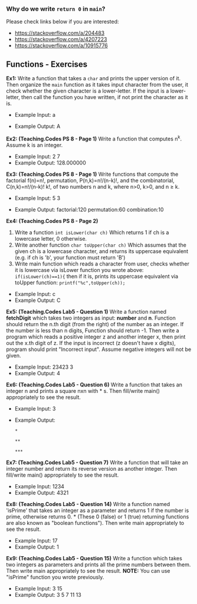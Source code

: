 ### Why do we write ``return 0`` in  ``main``?

Please check links below if you are interested:

- https://stackoverflow.com/a/204483
- https://stackoverflow.com/a/4207223
- https://stackoverflow.com/a/10915776



## Functions - Exercises

**Ex1:** Write a function that takes a ``char`` and prints the upper version of it. Then organize the ``main`` function as it takes input character from the user, it check whether the given character is a lower-letter. If the input is a lower-letter, then call the function you have written, if not print the character as it is.

- Example Input: a

- Example Output: A

**Ex2: (Teaching.Codes PS 8 - Page 1)** Write a function that computes n<sup>k</sup>. Assume k is an integer.

- Example Input: 2 7
- Example Output: 128.000000

**Ex3: (Teaching.Codes PS 8 - Page 1)** Write functions that compute the factorial f(n)=n!, permutation, P(n,k)=n!/(n-k)!, and the combinatorial, C(n,k)=n!/(n-k)! k!, of two numbers n and k, where n>0, k>0, and n ≥ k.

- Example Input: 5 3

- Example Output: factorial:120 permutation:60 combination:10

**Ex4: (Teaching.Codes PS 8 - Page 2)** 

1. Write a function ``int isLower(char ch)`` Which returns 1 if ch is a lowercase letter, 0 otherwise.
2. Write another function ``char toUpper(char ch)`` Which assumes that the given ch is a lowercase character, and returns its uppercase equivalent (e.g. if ch is 'b', your function must return 'B')
3. Write main function which reads a character from user, checks whether it is lowercase via isLower function you wrote above:
``if(isLower(ch)==1){``
then if it is, prints its uppercase equivalent via toUpper function:
``printf("%c",toUpper(ch));``

- Example Input: c
- Example Output: C

**Ex5: (Teaching.Codes Lab5 - Question 1)** Write a function named **fetchDigit** which takes two integers as input: **number** and **n**. Function should return the n.th digit (from the right) of the number as an integer. If the number is less than n digits, Function should return -1. Then write a program which reads a positive integer z and another integer x, then print out the x.th digit of z. If the input is incorrect (z doesn't have x digits), program should print "Incorrect input". Assume negative integers will not be given. 

- Example Input: 23423 3
- Example Output: 4

**Ex6: (Teaching.Codes Lab5 - Question 6)** Write a function that takes an integer n and prints a square nxn with \* s. Then fill/write main() appropriately to see the result.

- Example Input: 3 
	
- Example Output:


	``*``
		
	``**``
		
	``***``

**Ex7: (Teaching.Codes Lab5 - Question 7)** Write a function that will take an integer number and return its reverse version as another integer. Then fill/write main() appropriately to see the result.

- Example Input: 1234
- Example Output: 4321

**Ex8: (Teaching.Codes Lab5 - Question 14)** Write a function named 'isPrime' that takes an integer as a parameter and returns 1 if the number is prime, otherwise returns 0. 
\* (These 0 (false) or 1 (true) returning functions are also known as "boolean functions"). Then write main appropriately to see the result. 

- Example Input: 17
- Example Output: 1

**Ex9: (Teaching.Codes Lab5 - Question 15)** Write a function which takes two integers as parameters and prints all the prime numbers between them. Then write main appropriately to see the result.
**NOTE:** You can use "isPrime" function you wrote previously.

- Example Input: 3 15
- Example Output: 3 5 7 11 13